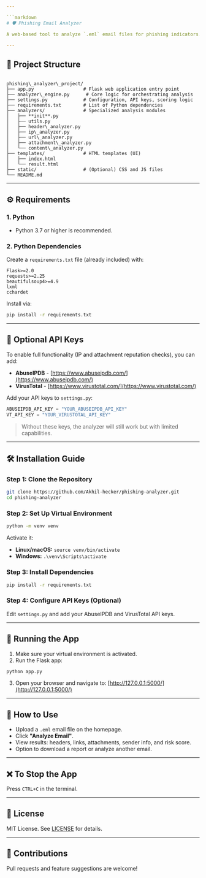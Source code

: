 ```yaml
---

```markdown
# 🛡️ Phishing Email Analyzer

A web-based tool to analyze `.eml` email files for phishing indicators. Simply upload an email file, and the tool will generate a detailed report and a phishing risk score based on sender, header, URLs, IPs, and attachments.

---
```


## 📁 Project Structure

```

phishing\_analyzer\_project/
├── app.py                  # Flask web application entry point
├── analyzer\_engine.py      # Core logic for orchestrating analysis
├── settings.py             # Configuration, API keys, scoring logic
├── requirements.txt        # List of Python dependencies
├── analyzers/              # Specialized analysis modules
│   ├── **init**.py
│   ├── utils.py
│   ├── header\_analyzer.py
│   ├── ip\_analyzer.py
│   ├── url\_analyzer.py
│   ├── attachment\_analyzer.py
│   └── content\_analyzer.py
├── templates/              # HTML templates (UI)
│   ├── index.html
│   └── result.html
├── static/                 # (Optional) CSS and JS files
└── README.md

````

---

## ⚙️ Requirements

### 1. Python

- Python 3.7 or higher is recommended.

### 2. Python Dependencies

Create a `requirements.txt` file (already included) with:

```text
Flask>=2.0
requests>=2.25
beautifulsoup4>=4.9
lxml
cchardet
````

Install via:

```bash
pip install -r requirements.txt
```

---

## 🔐 Optional API Keys

To enable full functionality (IP and attachment reputation checks), you can add:

* **AbuseIPDB** - [https://www.abuseipdb.com/](https://www.abuseipdb.com/)
* **VirusTotal** - [https://www.virustotal.com/](https://www.virustotal.com/)

Add your API keys to `settings.py`:

```python
ABUSEIPDB_API_KEY = "YOUR_ABUSEIPDB_API_KEY"
VT_API_KEY = "YOUR_VIRUSTOTAL_API_KEY"
```

> Without these keys, the analyzer will still work but with limited capabilities.

---

## 🛠️ Installation Guide

### Step 1: Clone the Repository

```bash
git clone https://github.com/Akhil-hecker/phishing-analyzer.git
cd phishing-analyzer
```

### Step 2: Set Up Virtual Environment

```bash
python -m venv venv
```

Activate it:

* **Linux/macOS:** `source venv/bin/activate`
* **Windows:** `.\venv\Scripts\activate`

### Step 3: Install Dependencies

```bash
pip install -r requirements.txt
```

### Step 4: Configure API Keys (Optional)

Edit `settings.py` and add your AbuseIPDB and VirusTotal API keys.

---

## 🚀 Running the App

1. Make sure your virtual environment is activated.
2. Run the Flask app:

```bash
python app.py
```

3. Open your browser and navigate to:
   [http://127.0.0.1:5000/](http://127.0.0.1:5000/)

---

## 🧪 How to Use

* Upload a `.eml` email file on the homepage.
* Click **"Analyze Email"**.
* View results: headers, links, attachments, sender info, and risk score.
* Option to download a report or analyze another email.

---

## ❌ To Stop the App

Press `CTRL+C` in the terminal.

---

## 📄 License

MIT License. See [LICENSE](LICENSE) for details.

---

## 🙌 Contributions

Pull requests and feature suggestions are welcome!

```

